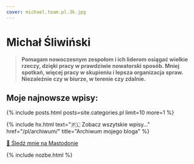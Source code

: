 ```yaml
---
cover: michael.team.pl.3k.jpg
---
```


# Michał Śliwiński

> **Pomagam nowoczesnym zespołom i ich liderom osiągać wielkie rzeczy, dzięki pracy w prawdziwie nowatorski sposób. Mniej spotkań, więcej pracy w skupieniu i lepsza organizacja spraw. Niezależnie czy w biurze, w terenie czy zdalnie.**

## Moje najnowsze wpisy:

{% include posts.html posts=site.categories.pl limit=10 more=1 %}

{% include hx.html text="🇵🇱 Zobacz wszytskie wpisy…" href="/pl/archiwum/" title="Archiwum mojego bloga" %}

<a rel="me" href="https://social.nozbe.com/@michael">🐘 Śledź mnie na Mastodonie</a>

{% include nozbe.html %}